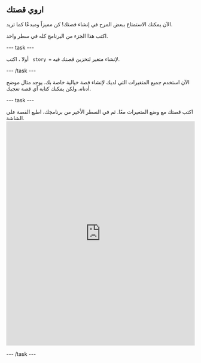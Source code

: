 ## اروي قصتك

الآن يمكنك الاستمتاع ببعض المرح في إنشاء قصتك! كن مميزاً ومبدعًا كما تريد.

اكتب هذا الجزء من البرنامج كله في سطر واحد.

\--- task \---

أولا ، اكتب ` story =` لإنشاء متغير لتخزين قصتك فيه.

\--- /task \---

الآن استخدم جميع المتغيرات التي لديك لإنشاء قصة خيالية خاصة بك. يوجد مثال موضح أدناه، ولكن يمكنك كتابة أي قصة تعجبك.

\--- task \---

اكتب قصتك مع وضع المتغيرات معًا. ثم في السطر الأخير من برنامجك، اطبع القصة على الشاشة. <iframe src="https://trinket.io/embed/python/904db1ae15" width="100%" height="600" frameborder="0" marginwidth="0" marginheight="0" allowfullscreen mark="crwd-mark"></iframe> 

\--- /task \---